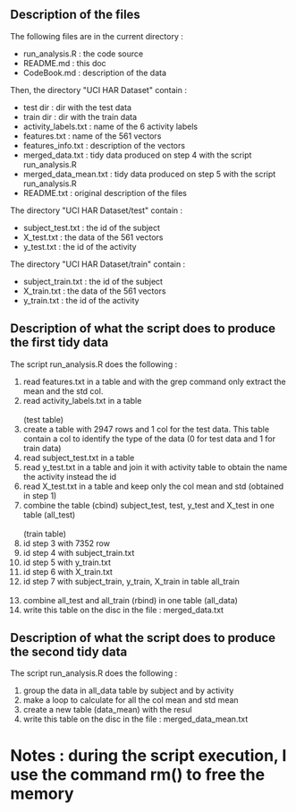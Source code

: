 ## Description of the files

The following files are in the current directory :
* run_analysis.R     : the code source
* README.md          : this doc
* CodeBook.md        : description of the data

Then, the directory "UCI HAR Dataset" contain :
* test dir              : dir with the test data
* train dir             : dir with the train data
* activity_labels.txt   : name of the 6 activity labels
* features.txt          : name of the 561 vectors
* features_info.txt     : description of the vectors
* merged_data.txt       : tidy data produced on step 4 with the script run_analysis.R
* merged_data_mean.txt  : tidy data produced on step 5 with the script run_analysis.R
* README.txt            : original description of the files

The directory "UCI HAR Dataset/test" contain :
* subject_test.txt   : the id of the subject
* X_test.txt         : the data of the 561 vectors
* y_test.txt         : the id of the activity

The directory "UCI HAR Dataset/train" contain :
* subject_train.txt   : the id of the subject
* X_train.txt         : the data of the 561 vectors
* y_train.txt         : the id of the activity


## Description of what the script does to produce the first tidy data

The script run_analysis.R does the following :

1. read features.txt in a table and with the grep command only extract the mean and the std col.
2. read activity_labels.txt in a table
<br><br>
(test table)
3. create a table with 2947 rows and 1 col for the test data. This table contain a col to identify the type of the data (0 for test data and 1 for train data)
4. read subject_test.txt in a table
5. read y_test.txt in a table and join it with activity table to obtain the name the activity instead the id
6. read X_test.txt in a table and keep only the col mean and std (obtained in step 1)
7. combine the table (cbind) subject_test, test, y_test and X_test in one table (all_test)
<br><br>
(train table)
8. id step 3 with 7352 row
9. id step 4 with subject_train.txt
10. id step 5 with y_train.txt
11. id step 6 with X_train.txt
12. id step 7 with subject_train, y_train, X_train in table all_train
<br><br>
13. combine all_test and all_train (rbind) in one table (all_data)
14. write this table on the disc in the file : merged_data.txt


## Description of what the script does to produce the second tidy data

The script run_analysis.R does the following :

1. group the data in all_data table by subject and by activity
2. make a loop to calculate for all the col mean and std mean
3. create a new table (data_mean) with the resul
4. write this table on the disc in the file : merged_data_mean.txt


# Notes : during the script execution, I use the command rm() to free the memory
